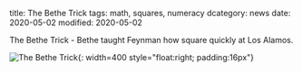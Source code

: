 title: The Bethe Trick
tags: math, squares, numeracy
dcategory: news
date: 2020-05-02
modified: 2020-05-02

The Bethe Trick - Bethe taught Feynman how square quickly at Los Alamos.

![The Bethe Trick]({static}/images/universe/2020-05-02_19-09-27_333.png){: width=400 style="float:right; padding:16px"}    
